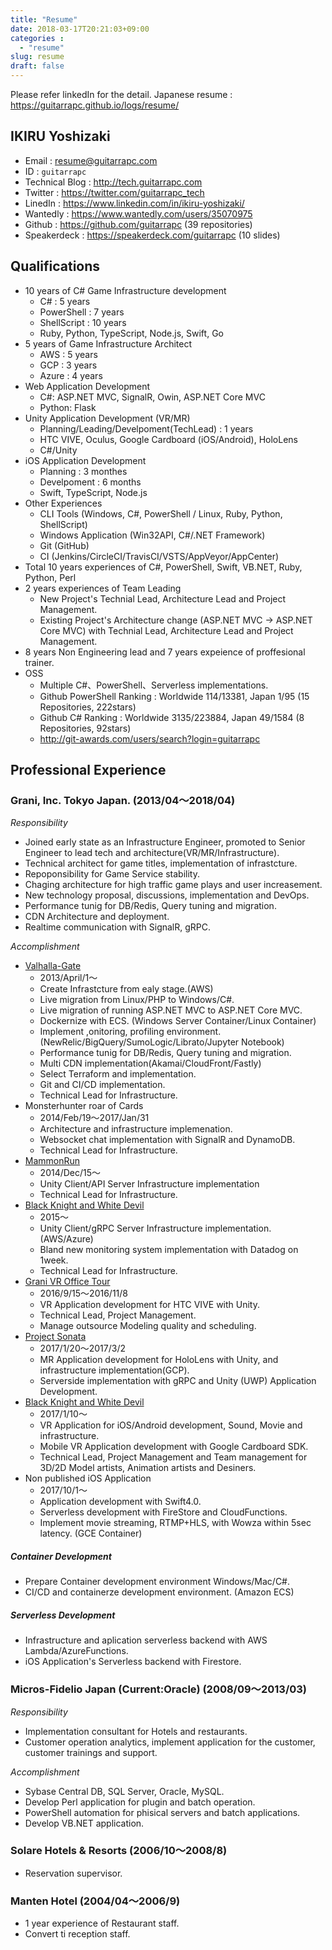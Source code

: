 ```yaml
---
title: "Resume"
date: 2018-03-17T20:21:03+09:00
categories :
  - "resume"
slug: resume
draft: false
---
```


Please refer linkedIn for the detail.
Japanese resume : https://guitarrapc.github.io/logs/resume/

## IKIRU Yoshizaki

* Email : resume@guitarrapc.com
* ID : `guitarrapc`
* Technical Blog : http://tech.guitarrapc.com
* Twitter : https://twitter.com/guitarrapc_tech
* LinedIn : https://www.linkedin.com/in/ikiru-yoshizaki/
* Wantedly : https://www.wantedly.com/users/35070975
* Github : https://github.com/guitarrapc (39 repositories)
* Speakerdeck : https://speakerdeck.com/guitarrapc (10 slides)

## Qualifications

* 10 years of C# Game Infrastructure development
    * C# : 5 years
    * PowerShell : 7 years
    * ShellScript : 10 years
    * Ruby, Python, TypeScript, Node.js, Swift, Go
* 5 years of Game Infrastructure Architect
  * AWS : 5 years
  * GCP : 3 years
  * Azure : 4 years
* Web Application Development
  * C#: ASP.NET MVC, SignalR, Owin, ASP.NET Core MVC
  * Python: Flask
* Unity Application Development (VR/MR)
  * Planning/Leading/Develpoment(TechLead) : 1 years
  * HTC VIVE, Oculus, Google Cardboard (iOS/Android), HoloLens
  * C#/Unity
* iOS Application Development
  * Planning : 3 monthes
  * Develpoment : 6 months
  * Swift, TypeScript, Node.js
* Other Experiences
  * CLI Tools (Windows, C#, PowerShell / Linux, Ruby, Python, ShellScript)
  * Windows Application (Win32API, C#/.NET Framework)
  * Git (GitHub)
  * CI (Jenkins/CircleCI/TravisCI/VSTS/AppVeyor/AppCenter)
* Total 10 years experiences of C#, PowerShell, Swift, VB.NET, Ruby, Python, Perl
* 2 years experiences of Team Leading
  * New Project's Technial Lead, Architecture Lead and Project Management.
  * Existing Project's Architecture change (ASP.NET MVC -> ASP.NET Core MVC) with Technial Lead, Architecture Lead and Project Management.
* 8 years Non Engineering lead and 7 years expeience of proffesional trainer.
* OSS
  * Multiple C#、PowerShell、Serverless implementations.
  * Github PowerShell Ranking : Worldwide 114/13381, Japan 1/95 (15 Repositories, 222stars)
  * Github C# Ranking : Worldwide 3135/223884, Japan 49/1584 (8 Repositories, 92stars)
  * http://git-awards.com/users/search?login=guitarrapc

## Professional Experience

### Grani, Inc. Tokyo Japan. (2013/04〜2018/04)

*Responsibility*

* Joined early state as an Infrastructure Engineer, promoted to Senior Engineer to lead tech and architecture(VR/MR/Infrastructure).
* Technical architect for game titles, implementation of infrastcture.
* Repoponsibility for Game Service stability.
* Chaging architecture for high traffic game plays and user increasement.
* New technology proposal, discussions, implementation and DevOps.
* Performance tunig for DB/Redis, Query tuning and migration.
* CDN Architecture and deployment.
* Realtime communication with SignalR, gRPC.

*Accomplishment*

* [Valhalla-Gate](http://jp.apps.gree.net/ja/58748/?ent_code=PCSEGG00)
  * 2013/April/1～
  * Create Infrastcture from ealy stage.(AWS)
  * Live migration from Linux/PHP to Windows/C#.
  * Live migration of running ASP.NET MVC to ASP.NET Core MVC.
  * Dockernize with ECS. (Windows Server Container/Linux Container)
  * Implement ,onitoring, profiling environment. (NewRelic/BigQuery/SumoLogic/Librato/Jupyter Notebook)
  * Performance tunig for DB/Redis, Query tuning and migration.
  * Multi CDN implementation(Akamai/CloudFront/Fastly)
  * Select Terraform and implementation.
  * Git and CI/CD implementation.
  * Technical Lead for Infrastructure.
* Monsterhunter roar of Cards
  * 2014/Feb/19～2017/Jan/31
  * Architecture and infrastructure implemenation.
  * Websocket chat implementation with SignalR and DynamoDB.
  * Technical Lead for Infrastructure.
* [MammonRun](http://grani.jp/product/mammon-run/)
  * 2014/Dec/15～
  * Unity Client/API Server Infrastructure implementation
  * Technical Lead for Infrastructure.
* [Black Knight and White Devil](https://kuro-kishi.jp/)
  * 2015～
  * Unity Client/gRPC Server Infrastructure implementation. (AWS/Azure)
  * Bland new monitoring system implementation with Datadog on 1week.
  * Technical Lead for Infrastructure.
* [Grani VR Office Tour](http://grani.jp/product/vrofficetour/en/index.html)
  * 2016/9/15～2016/11/8
  * VR Application development for HTC VIVE with Unity.
  * Technical Lead, Project Management.
  * Manage outsource Modeling quality and scheduling.
* [Project Sonata](http://connect.sonata.world/)
  * 2017/1/20～2017/3/2
  * MR Application development for HoloLens with Unity, and infrastructure implementation(GCP).
  * Serverside implementation with gRPC and Unity (UWP) Application Development.
* [Black Knight and White Devil](https://kuro-kishi.jp/vr/)
  * 2017/1/10～
  * VR Application for iOS/Android development, Sound, Movie and infrastructure.
  * Mobile VR Application development with Google Cardboard SDK.
  * Technical Lead, Project Management and Team management for 3D/2D Model artists, Animation artists and Desiners.
* Non published iOS Application
  * 2017/10/1～
  * Application development with Swift4.0.
  * Serverless development with FireStore and CloudFunctions.
  * Implement movie streaming, RTMP+HLS, with Wowza within 5sec latency. (GCE Container)

##### Container Development

* Prepare Container development environment Windows/Mac/C#.
* CI/CD and containerze development environment. (Amazon ECS)

##### Serverless Development

* Infrastructure and aplication serverless backend with AWS Lambda/AzureFunctions.
* iOS Application's Serverless backend with Firestore.

### Micros-Fidelio Japan (Current:Oracle) (2008/09〜2013/03)

*Responsibility*

* Implementation consultant for Hotels and restaurants.
* Customer operation analytics, implement application for the customer, customer trainings and support.

*Accomplishment*

* Sybase Central DB, SQL Server, Oracle, MySQL.
* Develop Perl application for plugin and batch operation.
* PowerShell automation for phisical servers and batch applications.
* Develop VB.NET application.

### Solare Hotels & Resorts (2006/10〜2008/8)

* Reservation supervisor.

### Manten Hotel (2004/04〜2006/9)

* 1 year experience of Restaurant staff.
* Convert ti reception staff.